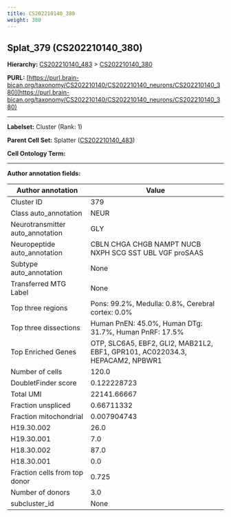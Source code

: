 ```yaml
---
title: CS202210140_380
weight: 380
---
```

## Splat_379 (CS202210140_380)
<b>Hierarchy: </b>
[CS202210140_483](../CS202210140_483) >
[CS202210140_380](../CS202210140_380)

**PURL:** [https://purl.brain-bican.org/taxonomy/CS202210140/CS202210140_neurons/CS202210140_380](https://purl.brain-bican.org/taxonomy/CS202210140/CS202210140_neurons/CS202210140_380)

---


**Labelset:** Cluster (Rank: 1)

**Parent Cell Set:** Splatter ([CS202210140_483](../CS202210140_483))



**Cell Ontology Term:** 

[MARKER GENES.]: #


---

[TRANSFERRED ANNOTATIONS.]: #


[AUTHOR ANNOTATION FIELDS.]: #


**Author annotation fields:**

| Author annotation | Value |
|-------------------|-------|
|Cluster ID|379|
|Class auto_annotation|NEUR|
|Neurotransmitter auto_annotation|GLY|
|Neuropeptide auto_annotation|CBLN CHGA CHGB NAMPT NUCB NXPH SCG SST UBL VGF proSAAS|
|Subtype auto_annotation|None|
|Transferred MTG Label|None|
|Top three regions|Pons: 99.2%, Medulla: 0.8%, Cerebral cortex: 0.0%|
|Top three dissections|Human PnEN: 45.0%, Human DTg: 31.7%, Human PnRF: 17.5%|
|Top Enriched Genes|OTP, SLC6A5, EBF2, GLI2, MAB21L2, EBF1, GPR101, AC022034.3, HEPACAM2, NPBWR1|
|Number of cells|120.0|
|DoubletFinder score|0.122228723|
|Total UMI|22141.66667|
|Fraction unspliced|0.66711332|
|Fraction mitochondrial|0.007904743|
|H19.30.002|26.0|
|H19.30.001|7.0|
|H18.30.002|87.0|
|H18.30.001|0.0|
|Fraction cells from top donor|0.725|
|Number of donors|3.0|
|subcluster_id|None|
